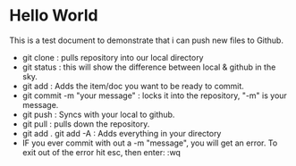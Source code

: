 <body>

<h1>  Hello World</h1>
	<p>
		This is a test document to demonstrate that i can push new files to Github.
	</p>
	<ul>
		<li>
			git clone  : pulls repository into our local directory
		</li>
		<li>
			git status : this will show the difference between local & github in the sky.
		</li>
		<li>
			git add <name of new local document you want to push up>   : Adds the item/doc you want to be ready to commit.  
		</li>
		<li>
			git commit -m "your message" : locks it into the repository, "-m" is your message. 
		</li>
		<li>
			git push    : Syncs with your local to github.
		</li>
		<li>
			git pull    : pulls down the repository.
		</li>
		<li>
			git add . 
			git add -A  : Adds everything in your directory
		</li>
		<li>
			IF you ever commit with out a -m "message", you will get an error.  To exit out of the error hit esc, then enter: :wq
		</li>
	</ul>

</body>